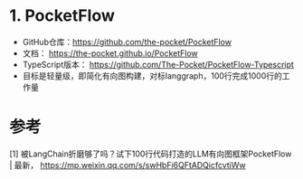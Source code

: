# 1. PocketFlow

- GitHub仓库：https://github.com/the-pocket/PocketFlow
- 文档： https://the-pocket.github.io/PocketFlow
- TypeScript版本： https://github.com/The-Pocket/PocketFlow-Typescript
- 目标是轻量级，即简化有向图构建，对标langgraph，100行完成1000行的工作量

# 参考

[1] 被LangChain折磨够了吗？试下100行代码打造的LLM有向图框架PocketFlow | 最新， https://mp.weixin.qq.com/s/swHbFi6QFtADQicfcvtiWw